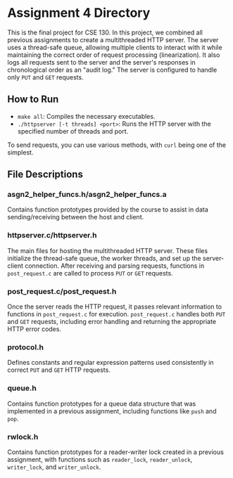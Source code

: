 # Assignment 4 Directory

This is the final project for CSE 130. In this project, we combined all previous assignments to create a multithreaded HTTP server. The server uses a thread-safe queue, allowing multiple clients to interact with it while maintaining the correct order of request processing (linearization). It also logs all requests sent to the server and the server's responses in chronological order as an "audit log." The server is configured to handle only `PUT` and `GET` requests.

## How to Run

- `make all`: Compiles the necessary executables.
- `./httpserver [-t threads] <port>`: Runs the HTTP server with the specified number of threads and port.

To send requests, you can use various methods, with `curl` being one of the simplest.

## File Descriptions

### asgn2_helper_funcs.h/asgn2_helper_funcs.a
Contains function prototypes provided by the course to assist in data sending/receiving between the host and client.

### httpserver.c/httpserver.h
The main files for hosting the multithreaded HTTP server. These files initialize the thread-safe queue, the worker threads, and set up the server-client connection. After receiving and parsing requests, functions in `post_request.c` are called to process `PUT` or `GET` requests.

### post_request.c/post_request.h
Once the server reads the HTTP request, it passes relevant information to functions in `post_request.c` for execution. `post_request.c` handles both `PUT` and `GET` requests, including error handling and returning the appropriate HTTP error codes.

### protocol.h
Defines constants and regular expression patterns used consistently in correct `PUT` and `GET` HTTP requests.

### queue.h
Contains function prototypes for a queue data structure that was implemented in a previous assignment, including functions like `push` and `pop`.

### rwlock.h
Contains function prototypes for a reader-writer lock created in a previous assignment, with functions such as `reader_lock`, `reader_unlock`, `writer_lock`, and `writer_unlock`.
